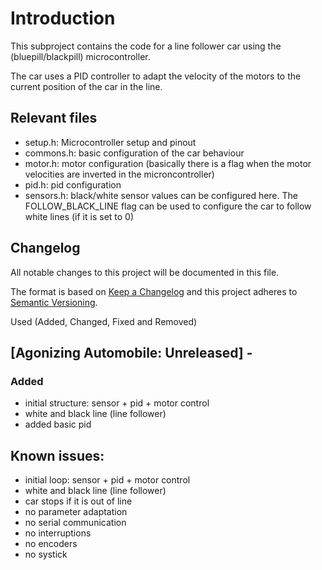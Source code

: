 # Introduction

This subproject contains the code for a line follower car using the (bluepill/blackpill) microcontroller.

The car uses a PID controller to adapt the velocity of the motors to the current position of the car in the line.

## Relevant files

- setup.h: Microcontroller setup and pinout
- commons.h: basic configuration of the car behaviour
- motor.h: motor configuration (basically there is a flag when the motor velocities are inverted in the microncontroller)
- pid.h: pid configuration
- sensors.h: black/white sensor values can be configured here. The FOLLOW_BLACK_LINE flag can be used to configure the car to follow white lines (if it is set to 0)

## Changelog

All notable changes to this project will be documented in this file.

The format is based on [Keep a Changelog](http://keepachangelog.com/en/1.0.0/)
and this project adheres to [Semantic Versioning](http://semver.org/spec/v2.0.0.html).

Used (Added, Changed, Fixed and Removed)


## [Agonizing Automobile: Unreleased] - 

### Added
- initial structure: sensor + pid + motor control
- white and black line (line follower)
- added basic pid	

	
## Known issues:

- initial loop: sensor + pid + motor control
- white and black line (line follower)
- car stops if it is out of line
- no parameter adaptation
- no serial communication
- no interruptions
- no encoders
- no systick


